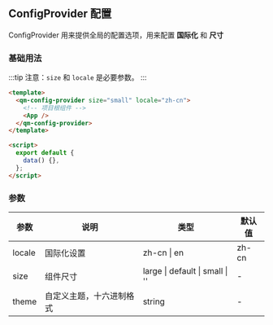 ## ConfigProvider 配置

ConfigProvider 用来提供全局的配置选项，用来配置 **国际化** 和 **尺寸**

### 基础用法

:::tip
注意：`size` 和 `locale` 是必要参数。
:::

```html
<template>
  <qm-config-provider size="small" locale="zh-cn">
    <!-- 项目根组件 -->
    <App />
  </qm-config-provider>
</template>

<script>
  export default {
    data() {},
  };
</script>
```

### 参数

| 参数   | 说明                     | 类型                            | 默认值 |
| ------ | ------------------------ | ------------------------------- | ------ |
| locale | 国际化设置               | zh-cn \| en                     | zh-cn  |
| size   | 组件尺寸                 | large \| default \| small \| '' | -      |
| theme  | 自定义主题，十六进制格式 | string                          | -      |
